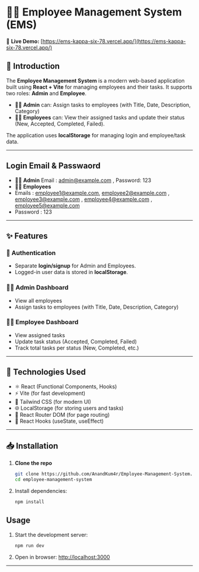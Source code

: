 # 🧑‍💼 Employee Management System (EMS)

🔗 **Live Demo:** [https://ems-kappa-six-78.vercel.app/](https://ems-kappa-six-78.vercel.app/)

## 📌 Introduction

The **Employee Management System** is a modern web-based application built using **React + Vite** for managing employees and their tasks. It supports two roles: **Admin** and **Employee**.

- 👨‍💼 **Admin** can: Assign tasks to employees (with Title, Date, Description, Category)
- 👩‍💻 **Employees** can: View their assigned tasks and update their status (New, Accepted, Completed, Failed).

The application uses **localStorage** for managing login and employee/task data.

---
##  Login Email & Passwaord
- 👨‍💼 **Admin** Email : admin@example.com , Password: 123
- 👩‍💻 **Employees**
- Emails : employee1@example.com, employee2@example.com , employee3@example.com , employee4@example.com , employee5@example.com
- Password : 123

---

## ✨ Features

### 🔐 Authentication
- Separate **login/signup** for Admin and Employees.
- Logged-in user data is stored in **localStorage**.

### 🧑‍💻 Admin Dashboard
- View all employees
- Assign tasks to employees (with Title, Date, Description, Category)

### 👩‍💼 Employee Dashboard
- View assigned tasks
- Update task status (Accepted, Completed, Failed)
- Track total tasks per status (New, Completed, etc.)

---

## 🚀 Technologies Used

- ⚛️ React (Functional Components, Hooks)
- ⚡ Vite (for fast development)
- 💨 Tailwind CSS (for modern UI)
- 🌐 LocalStorage (for storing users and tasks)
- 🔁 React Router DOM (for page routing)
- 🧠 React Hooks (useState, useEffect)
---

## 📥 Installation

1. **Clone the repo**
   ```bash
   git clone https://github.com/AnandKum4r/Employee-Management-System.git
   cd employee-management-system
   ```

2. Install dependencies:
    ```bash
    npm install
    ```
## Usage
1. Start the development server:
    ```bash
    npm run dev
    ```

2. Open in browser:
    [http://localhost:3000](http://localhost:3000)

---
